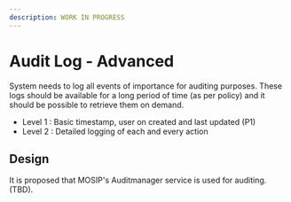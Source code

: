 ```yaml
---
description: WORK IN PROGRESS
---
```


# Audit Log - Advanced

System needs to log all events of importance for auditing purposes. These logs should be available for a long period of time (as per policy) and it should be possible to retrieve them on demand.

* Level 1 : Basic timestamp, user on created and last updated  (P1)
* Level 2 : Detailed logging of each and every action&#x20;

## Design

It is proposed that MOSIP's Auditmanager service is used for auditing. (TBD).
